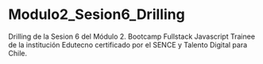 # Modulo2_Sesion6_Drilling
Drilling de la Sesion 6 del Módulo 2. Bootcamp Fullstack Javascript Trainee de la institución Edutecno certificado por el SENCE y Talento Digital para Chile. 
